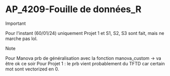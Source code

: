 # AP_4209-Fouille de données_R

> [!IMPORTANT]  
> Pour l'instant (60/01/24) uniquement Projet 1 et S1, S2, S3 sont fait, mais ne marche pas lol. 




> [!NOTE]  
> Pour Manova prb de généralisation avec la fonction manova_custom → va être ok ce soir
> Pour Projet 1 : le prb vient probablement du TFTD car certain mot sont vectorized en 0. 